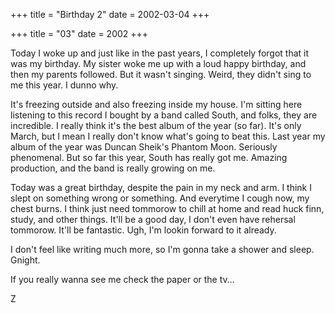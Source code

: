 +++
title = "Birthday 2"
date = 2002-03-04
+++

+++
title = "03"
date = 2002
+++

Today I woke up and just like in the past years, I completely forgot that it was my birthday. My sister woke me up with a loud happy birthday, and then my parents followed. But it wasn't singing. Weird, they didn't sing to me this year. I dunno why.

It's freezing outside and also freezing inside my house. I'm sitting here listening to this record I bought by a band called South, and folks, they are incredible. I really think it's the best album of the year (so far). It's only March, but I mean I really don't know what's going to beat this. Last year my album of the year was Duncan Sheik's Phantom Moon. Seriously phenomenal. But so far this year, South has really got me. Amazing production, and the band is really growing on me.

Today was a great birthday, despite the pain in my neck and arm. I think I slept on something wrong or something. And everytime I cough now, my chest burns. I think just need tommorow to chill at home and read huck finn, study, and other things. It'll be a good day, I don't even have rehersal tommorow. It'll be fantastic. Ugh, I'm lookin forward to it already.

I don't feel like writing much more, so I'm gonna take a shower and sleep. Gnight.

If you really wanna see me check the paper or the tv&#8230;

Z